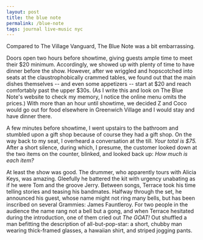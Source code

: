 ```yaml
---
layout: post
title: the blue note
permalink: /blue-note
tags: journal live-music nyc
---
```


Compared to The Village Vanguard, The Blue Note was a bit embarrassing.
<!--more-->
Doors open two hours before showtime, giving guests ample time to meet their $20 minimum.
Accordingly, we showed up with plenty of time to have dinner before the show.
However, after we wriggled and hopscotched into seats at the claustrophobically crammed tables, we found out that the main dishes themselves -- and even some appetizers -- start at $20 and reach comfortably past the upper $30s.
(As I write this and look on The Blue Note's website to check my memory, I notice the online menu omits the prices.)
With more than an hour until showtime, we decided Z and Coco would go out for food elsewhere in Greenwich Village and I would stay and have dinner there.

A few minutes before showtime, I went upstairs to the bathroom and stumbled upon a gift shop because of course they had a gift shop.
On the way back to my seat, I overheard a conversation at the till.
_Your total is $75._
After a short silence, during which, I presume, the customer looked down at the two items on the counter, blinked, and looked back up: _How much is each item?_

At least the show was good.
The drummer, who apparently tours with Alicia Keys, was amazing.
Gleefully he battered the kit with urgency unabating as if he were Tom and the groove Jerry.
Between songs, Terrace took his time telling stories and teasing his bandmates.
Halfway through the set, he announced his guest, whose name might not ring many bells, but has been inscribed on several Grammies: James Fauntleroy.
For two people in the audience the name rang not a bell but a gong, and when Terrace hesitated during the introduction, one of them cried out _The GOAT!_
Out shuffled a man befitting the description of all-but-pop-star: a short, chubby man wearing thick-framed glasses, a hawaiian shirt, and striped jogging pants.
